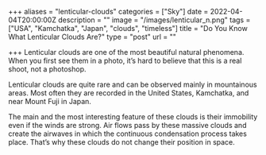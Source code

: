 +++
aliases = "lenticular-clouds"
categories = ["Sky"]
date = 2022-04-04T20:00:00Z
description = ""
image = "/images/lenticular_n.png"
tags = ["USA", "Kamchatka", "Japan", "clouds", "timeless"]
title = "Do You Know What Lenticular Clouds Are?"
type = "post"
url = ""

+++
Lenticular clouds are one of the most beautiful natural phenomena. When you first see them in a photo, it’s hard to believe that this is a real shoot, not a photoshop.

Lenticular clouds are quite rare and can be observed mainly in mountainous areas. Most often they are recorded in the United States, Kamchatka, and near Mount Fuji in Japan.

The main and the most interesting feature of these clouds is their immobility even if the winds are strong. Air flows pass by these massive clouds and create the airwaves in which the continuous condensation process takes place. That’s why these clouds do not change their position in space.